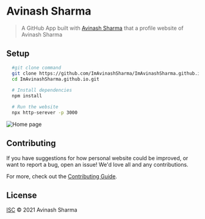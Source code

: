 # Avinash Sharma 

> A GitHub App built with [Avinash Sharma](https://imavinashsharma.github.io) that a profile website of Avinash Sharma

## Setup

```sh
  #git clone command 
  git clone https://github.com/ImAvinashSharma/ImAvinashSharma.github.io.git
  cd ImAvinashSharma.github.io.git
  
  # Install dependencies
  npm install

  # Run the website
  npx http-serever -p 3000
```

![Home page](https://user-images.githubusercontent.com/58262578/118348891-da62c900-b56a-11eb-8530-67a5ee5f9153.png)


## Contributing

If you have suggestions for how personal website could be improved, or want to report a bug, open an issue! We'd love all and any contributions.

For more, check out the [Contributing Guide](CONTRIBUTING.md).

## License

[ISC](LICENSE) © 2021 Avinash Sharma
